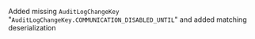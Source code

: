 Added missing `AuditLogChangeKey` "`AuditLogChangeKey.COMMUNICATION_DISABLED_UNTIL`" and added matching deserialization
